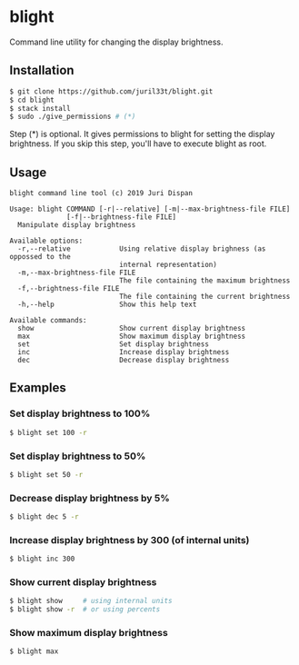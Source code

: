 # blight

Command line utility for changing the display brightness.

## Installation 

```bash
$ git clone https://github.com/juril33t/blight.git
$ cd blight
$ stack install
$ sudo ./give_permissions # (*)

```

Step (*) is optional. It gives permissions to blight for setting the display brightness.
If you skip this step, you'll have to execute blight as root. 

## Usage

```
blight command line tool (c) 2019 Juri Dispan

Usage: blight COMMAND [-r|--relative] [-m|--max-brightness-file FILE]
              [-f|--brightness-file FILE]
  Manipulate display brightness

Available options:
  -r,--relative            Using relative display brighness (as oppossed to the
                           internal representation)
  -m,--max-brightness-file FILE
                           The file containing the maximum brightness
  -f,--brightness-file FILE
                           The file containing the current brightness
  -h,--help                Show this help text

Available commands:
  show                     Show current display brightness
  max                      Show maximum display brightness
  set                      Set display brightness
  inc                      Increase display brightness
  dec                      Decrease display brightness

```

## Examples

### Set display brightness to 100%

```bash
$ blight set 100 -r
```

### Set display brightness to 50%

```bash
$ blight set 50 -r
```

### Decrease display brightness by 5%

```bash
$ blight dec 5 -r
```

### Increase display brightness by 300 (of internal units)

```bash
$ blight inc 300
```

### Show current display brightness

```bash
$ blight show     # using internal units
$ blight show -r  # or using percents
```

### Show maximum display brightness

```bash
$ blight max
```
